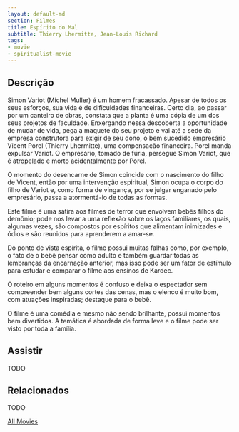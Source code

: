 ```yaml
---
layout: default-md
section: Filmes
title: Espírito do Mal
subtitle: Thierry Lhermitte, Jean-Louis Richard
tags: 
- movie
- spiritualist-movie
---
```


## Descrição
Simon Variot (Michel Muller) é um homem fracassado. Apesar de todos os seus esforços, sua vida é de dificuldades financeiras. Certo dia, ao passar por um canteiro de obras, constata que a planta é uma cópia de um dos seus projetos de faculdade. Enxergando nessa descoberta a oportunidade de mudar de vida, pega a maquete do seu projeto e vai até a sede da empresa construtora para exigir de seu dono, o bem sucedido empresário Vicent Porel (Thierry Lhermitte), uma compensação financeira. Porel manda expulsar Variot. O empresário, tomado de fúria, persegue Simon Variot, que  é atropelado e morto acidentalmente por Porel.

O momento do desencarne de Simon coincide com o nascimento do filho de Vicent, então por uma intervenção espiritual, Simon ocupa o corpo do filho de Variot e, como forma de vingança, por se julgar enganado pelo empresário, passa a atormentá-lo de todas as formas. 

Este filme é uma sátira aos filmes de terror que envolvem bebês filhos do demônio; pode nos levar a uma reflexão sobre os laços familiares, os quais, algumas vezes, são compostos por espíritos que alimentam inimizades e ódios e são reunidos para aprenderem a amar-se. 

Do ponto de vista espírita, o filme possui muitas falhas como, por exemplo, o fato de o bebê pensar como adulto e também guardar todas as lembranças da encarnação anterior, mas isso pode ser um fator de estímulo para estudar e comparar o filme aos ensinos de Kardec.

O roteiro em alguns momentos é confuso e deixa o espectador sem compreender bem alguns cortes das cenas, mas o elenco é muito bom, com atuações inspiradas; destaque para o bebê. 

O filme é uma comédia e mesmo não sendo brilhante, possui momentos bem divertidos. A temática é abordada de forma leve e o filme pode ser visto por toda a família.


## Assistir
TODO

## Relacionados
TODO


<a href="/movies" class="button">All Movies</a>